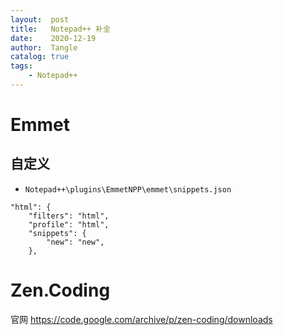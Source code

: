 ```yaml
---
layout:  post
title:   Notepad++ 补全
date:    2020-12-19
author:  Tangle
catalog: true
tags:
    - Notepad++
---
```


# Emmet

## 自定义

- `Notepad++\plugins\EmmetNPP\emmet\snippets.json`

```
"html": {
    "filters": "html",
    "profile": "html",
    "snippets": {
        "new": "new",
    },
```

# Zen.Coding

官网 <https://code.google.com/archive/p/zen-coding/downloads>

